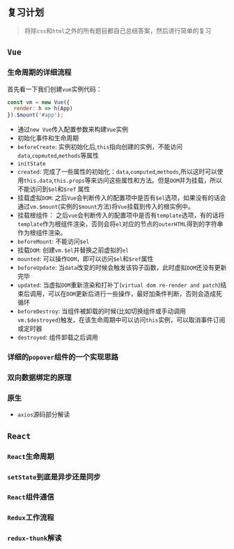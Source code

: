 ## 复习计划
> 将除`css`和`html`之外的所有题目都自己总结答案，然后进行简单的复习

## `Vue`
### 生命周期的详细流程
首先看一下我们创建`vue`实例代码：
```js
const vm = new Vue({
  render: h => h(App)
}).$mount('#app');
```
* 通过`new Vue`传入配置参数来构建`Vue`实例
* 初始化事件和生命周期
* `beforeCreate`: 实例初始化后,`this`指向创建的实例，不能访问`data`,`copmuted`,`methods`等属性
* `initState`
* `created`: 完成了一些属性的初始化：`data`,`computed`,`methods`,所以这时可以使用`this.data`,`this.props`等来访问这些属性和方法。但是`DOM`并为挂载，所以不能访问到`$el`和`$ref` 属性
* 挂载虚拟`DOM`: 之后`Vue`会判断传入的配置项中是否有`$el`选项，如果没有的话会通过`vm.$mount`(实例的`$mount`方法)将`Vue`挂载到传入的根实例中。
* 挂载根组件： 之后`vue`会判断传入的配置项中是否有`template`选项，有的话将`template`作为根组件渲染，否则会将`el`对应的节点的`outerHTML`得到的字符串作为根组件渲染。
* `beforeMount`: 不能访问`$el`
* 挂载`DOM`: 创建`vm.$el`并替换之前虚拟的`el`
* `mounted`: 可以操作`DOM`，即可以访问`$el`和`$ref`属性
* `beforeUpdate`: 当`data`改变的时候会触发该钩子函数，此时虚拟`DOM`还没有更新完毕
* `updated`: 当虚拟`DOM`重新渲染和打补丁(`virtual dom re-render and patch`)结束后调用，可以在`DOM`更新后进行一些操作，最好加条件判断，否则会造成死循环
* `beforeDestroy`: 当组件被卸载的时候(比如切换组件或手动调用`vm.$destroyed`)触发，在该生命周期中可以访问`this`实例，可以取消事件订阅或定时器
* `destroyed`: 组件卸载之后调用
### 详细的`popover`组件的一个实现思路
### 双向数据绑定的原理

### 原生
* `axios`源码部分解读

## `React`

### `React`生命周期

### `setState`到底是异步还是同步

### `React`组件通信

### `Redux`工作流程

### `redux-thunk`解读